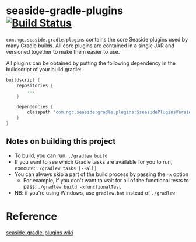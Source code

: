 # seaside-gradle-plugins [![Build Status](http://10.207.42.137/jenkins/job/seaside-gradle-plugins/job/seaside-gradle-plugins/job/master/badge/icon)](http://10.207.42.137/jenkins/job/seaside-gradle-plugins/job/seaside-gradle-plugins/job/master/)
`com.ngc.seaside.gradle.plugins` contains the core Seaside plugins used by many Gradle builds.  All core plugins are
contained in a single JAR and versioned together to make them easier to use.

All plugins can be obtained by putting the following dependency in the buildscript of your build.gradle:

```java
buildscript {
    repositories {
        ...
    }

    dependencies {
        classpath "com.ngc.seaside:gradle.plugins:$seasidePluginsVersion"
    }
}
```

## Notes on building this project
* To build, you can run: `./gradlew build`
* If you want to see which Gradle tasks are available for you to run, execute: `./gradlew tasks [--all]`
* You can always skip a part of the build process by passing the `-x` option
    * For example, if you don't want to wait for all of the functional tests to pass: `./gradlew build -xfunctionalTest`
* NB: if you're using Windows, use `gradlew.bat` instead of `./gradlew`

# Reference
[seaside-gradle-plugins wiki](http://10.207.42.137/confluence/display/SEAS/seaside-gradle-plugins+-+Core+Gradle+plugins+for+Seaside+development)
